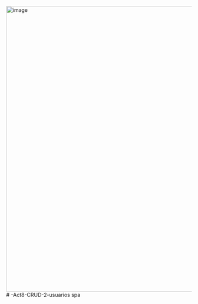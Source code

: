<img width="1908" height="774" alt="image" src="https://github.com/user-attachments/assets/d1080cb7-5a6b-414b-a811-77eb39a799ad" />
# -Act8-CRUD-2-usuarios
spa
